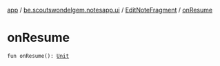 [app](../../index.md) / [be.scoutswondelgem.notesapp.ui](../index.md) / [EditNoteFragment](index.md) / [onResume](./on-resume.md)

# onResume

`fun onResume(): `[`Unit`](https://kotlinlang.org/api/latest/jvm/stdlib/kotlin/-unit/index.html)